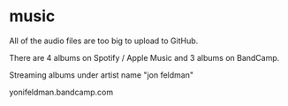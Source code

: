 # music

All of the audio files are too big to upload to GitHub.  

There are 4 albums on Spotify / Apple Music and 3 albums on BandCamp.

Streaming albums under artist name "jon feldman"

yonifeldman.bandcamp.com

